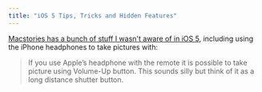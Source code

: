 ```yaml
---
title: "iOS 5 Tips, Tricks and Hidden Features"
---
```

<p><a href="https://www.macstories.net/tutorials/ios-5-tips-tricks-hidden-features/">Macstories has a bunch of stuff I wasn't aware of in iOS 5</a>, including using the iPhone headphones to take pictures with:</p>
<blockquote><p>If you use Apple’s headphone with the remote it is possible to take picture using Volume-Up button. This sounds silly but think of it as a long distance shutter button.</p></blockquote>
